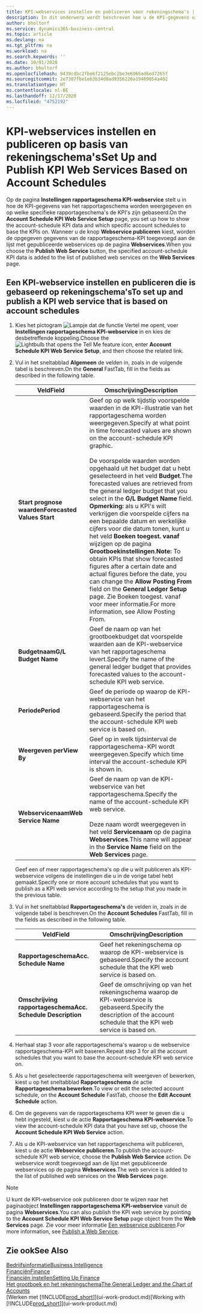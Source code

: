 ```yaml
---
title: KPI-webservices instellen en publiceren voor rekeningschema's | Microsoft Docs
description: In dit onderwerp wordt beschreven hoe u de KPI-gegevens uit het rapportageschema weergeeft op basis van specifieke rapportageschema's.
author: bholtorf
ms.service: dynamics365-business-central
ms.topic: article
ms.devlang: na
ms.tgt_pltfrm: na
ms.workload: na
ms.search.keywords: ''
ms.date: 10/01/2020
ms.author: bholtorf
ms.openlocfilehash: 9439cdbc2fbe6f2125ebc2be3e6965ad6ed7265f
ms.sourcegitcommit: 2e7307fbe1eb3b34d0ad9356226a19409054a402
ms.translationtype: HT
ms.contentlocale: nl-BE
ms.lasthandoff: 12/17/2020
ms.locfileid: "4752192"
---
```

# <a name="set-up-and-publish-kpi-web-services-based-on-account-schedules"></a><span data-ttu-id="60819-103">KPI-webservices instellen en publiceren op basis van rekeningschema's</span><span class="sxs-lookup"><span data-stu-id="60819-103">Set Up and Publish KPI Web Services Based on Account Schedules</span></span>
<span data-ttu-id="60819-104">Op de pagina **Instellingen rapportageschema KPI-webservice** stelt u in hoe de KPI-gegevens van het rapportageschema worden weergegeven en op welke specifieke rapportageschema's de KPI's zijn gebaseerd.</span><span class="sxs-lookup"><span data-stu-id="60819-104">On the **Account Schedule KPI Web Service Setup** page, you set up how to show the account-schedule KPI data and which specific account schedules to base the KPIs on.</span></span> <span data-ttu-id="60819-105">Wanneer u de knop **Webservice publiceren** kiest, worden de opgegeven gegevens van de rapportageschema-KPI toegevoegd aan de lijst met gepubliceerde webservices op de pagina **Webservices**.</span><span class="sxs-lookup"><span data-stu-id="60819-105">When you choose the **Publish Web Service** button, the specified account-schedule KPI data is added to the list of published web services on the **Web Services** page.</span></span>  

## <a name="to-set-up-and-publish-a-kpi-web-service-that-is-based-on-account-schedules"></a><span data-ttu-id="60819-106">Een KPI-webservice instellen en publiceren die is gebaseerd op rekeningschema's</span><span class="sxs-lookup"><span data-stu-id="60819-106">To set up and publish a KPI web service that is based on account schedules</span></span>  
1.  <span data-ttu-id="60819-107">Kies het pictogram ![Lampje dat de functie Vertel me opent](media/ui-search/search_small.png "Vertel me wat u wilt doen"), voer **Instellingen rapportageschema KPI-webservice** in en kies de desbetreffende koppeling.</span><span class="sxs-lookup"><span data-stu-id="60819-107">Choose the ![Lightbulb that opens the Tell Me feature](media/ui-search/search_small.png "Tell me what you want to do") icon, enter **Account Schedule KPI Web Service Setup**, and then choose the related link.</span></span>  
2.  <span data-ttu-id="60819-108">Vul in het sneltabblad **Algemeen** de velden in, zoals in de volgende tabel is beschreven.</span><span class="sxs-lookup"><span data-stu-id="60819-108">On the **General** FastTab, fill in the fields as described in the following table.</span></span>  

    |<span data-ttu-id="60819-109">Veld</span><span class="sxs-lookup"><span data-stu-id="60819-109">Field</span></span>|<span data-ttu-id="60819-110">Omschrijving</span><span class="sxs-lookup"><span data-stu-id="60819-110">Description</span></span>|  
    |---------------------------------|---------------------------------------|  
    |<span data-ttu-id="60819-111">**Start prognose waarden**</span><span class="sxs-lookup"><span data-stu-id="60819-111">**Forecasted Values Start**</span></span>|<span data-ttu-id="60819-112">Geef op op welk tijdstip voorspelde waarden in de KPI-illustratie van het rapportageschema worden weergegeven.</span><span class="sxs-lookup"><span data-stu-id="60819-112">Specify at what point in time forecasted values are shown on the account-schedule KPI graphic.</span></span><br /><br /> <span data-ttu-id="60819-113">De voorspelde waarden worden opgehaald uit het budget dat u hebt geselecteerd in het veld **Budget**.</span><span class="sxs-lookup"><span data-stu-id="60819-113">The forecasted values are retrieved from the general ledger budget that you select in the **G/L Budget Name** field.</span></span> <span data-ttu-id="60819-114">**Opmerking:** als u KPI's wilt verkrijgen die voorspelde cijfers na een bepaalde datum en werkelijke cijfers voor die datum tonen, kunt u het veld **Boeken toegest. vanaf** wijzigen op de pagina **Grootboekinstellingen**.</span><span class="sxs-lookup"><span data-stu-id="60819-114">**Note:**  To obtain KPIs that show forecasted figures after a certain date and actual figures before the date, you can change the **Allow Posting From** field on the **General Ledger Setup** page.</span></span> <span data-ttu-id="60819-115">Zie Boeken toegest. vanaf voor meer informatie.</span><span class="sxs-lookup"><span data-stu-id="60819-115">For more information, see Allow Posting From.</span></span>|  
    |<span data-ttu-id="60819-116">**Budgetnaam**</span><span class="sxs-lookup"><span data-stu-id="60819-116">**G/L Budget Name**</span></span>|<span data-ttu-id="60819-117">Geef de naam op van het grootboekbudget dat voorspelde waarden aan de KPI-webservice van het rapportageschema levert.</span><span class="sxs-lookup"><span data-stu-id="60819-117">Specify the name of the general ledger budget that provides forecasted values to the account-schedule KPI web service.</span></span>|  
    |<span data-ttu-id="60819-118">**Periode**</span><span class="sxs-lookup"><span data-stu-id="60819-118">**Period**</span></span>|<span data-ttu-id="60819-119">Geef de periode op waarop de KPI-webservice van het rapportageschema is gebaseerd.</span><span class="sxs-lookup"><span data-stu-id="60819-119">Specify the period that the account-schedule KPI web service is based on.</span></span>|  
    |<span data-ttu-id="60819-120">**Weergeven per**</span><span class="sxs-lookup"><span data-stu-id="60819-120">**View By**</span></span>|<span data-ttu-id="60819-121">Geef op in welk tijdsinterval de rapportageschema-KPI wordt weergegeven.</span><span class="sxs-lookup"><span data-stu-id="60819-121">Specify which time interval the account-schedule KPI is shown in.</span></span>|  
    |<span data-ttu-id="60819-122">**Webservicenaam**</span><span class="sxs-lookup"><span data-stu-id="60819-122">**Web Service Name**</span></span>|<span data-ttu-id="60819-123">Geef de naam op van de KPI-webservice van het rapportageschema.</span><span class="sxs-lookup"><span data-stu-id="60819-123">Specify the name of the account-schedule KPI web service.</span></span><br /><br /> <span data-ttu-id="60819-124">Deze naam wordt weergegeven in het veld **Servicenaam** op de pagina **Webservices**.</span><span class="sxs-lookup"><span data-stu-id="60819-124">This name will appear in the **Service Name** field on the **Web Services** page.</span></span>|  

    <span data-ttu-id="60819-125">Geef een of meer rapportageschema's op die u wilt publiceren als KPI-webservice volgens de instellingen die u in de vorige tabel hebt gemaakt.</span><span class="sxs-lookup"><span data-stu-id="60819-125">Specify one or more account schedules that you want to publish as a KPI web service according to the setup that you made in the previous table.</span></span>  

3.  <span data-ttu-id="60819-126">Vul in het sneltabblad **Rapportageschema's** de velden in, zoals in de volgende tabel is beschreven.</span><span class="sxs-lookup"><span data-stu-id="60819-126">On the **Account Schedules** FastTab, fill in the fields as described in the following table.</span></span>  

    |<span data-ttu-id="60819-127">Veld</span><span class="sxs-lookup"><span data-stu-id="60819-127">Field</span></span>|<span data-ttu-id="60819-128">Omschrijving</span><span class="sxs-lookup"><span data-stu-id="60819-128">Description</span></span>|  
    |---------------------------------|---------------------------------------|  
    |<span data-ttu-id="60819-129">**Rapportageschema**</span><span class="sxs-lookup"><span data-stu-id="60819-129">**Acc. Schedule Name**</span></span>|<span data-ttu-id="60819-130">Geef het rekeningschema op waarop de KPI-webservice is gebaseerd.</span><span class="sxs-lookup"><span data-stu-id="60819-130">Specify the account schedule that the KPI web service is based on.</span></span>|  
    |<span data-ttu-id="60819-131">**Omschrijving rapportageschema**</span><span class="sxs-lookup"><span data-stu-id="60819-131">**Acc. Schedule Description**</span></span>|<span data-ttu-id="60819-132">Geef de omschrijving op van het rekeningschema waarop de KPI-webservice is gebaseerd.</span><span class="sxs-lookup"><span data-stu-id="60819-132">Specify the description of the account schedule that the KPI web service is based on.</span></span>|  

4.  <span data-ttu-id="60819-133">Herhaal stap 3 voor alle rapportageschema's waarop u de webservice rapportageschema-KPI wilt baseren.</span><span class="sxs-lookup"><span data-stu-id="60819-133">Repeat step 3 for all the account schedules that you want to base the account-schedule KPI web service on.</span></span>  
5.  <span data-ttu-id="60819-134">Als u het geselecteerde rapportageschema wilt weergeven of bewerken, kiest u op het sneltabblad **Rapportageschema** de actie **Rapportageschema bewerken**.</span><span class="sxs-lookup"><span data-stu-id="60819-134">To view or edit the selected account schedule, on the **Account Schedule** FastTab, choose the **Edit Account Schedule** action.</span></span>  
6.  <span data-ttu-id="60819-135">Om de gegevens van de rapportageschema KPI weer te geven die u hebt ingesteld, kiest u de actie **Rapportageschema KPI-webservice**.</span><span class="sxs-lookup"><span data-stu-id="60819-135">To view the account-schedule KPI data that you have set up, choose the **Account Schedule KPI Web Service** action.</span></span>  
7.  <span data-ttu-id="60819-136">Als u de KPI-webservice van het rapportageschema wilt publiceren, kiest u de actie **Webservice publiceren**.</span><span class="sxs-lookup"><span data-stu-id="60819-136">To publish the account-schedule KPI web service, choose the **Publish Web Service** action.</span></span> <span data-ttu-id="60819-137">De webservice wordt toegevoegd aan de lijst met gepubliceerde webservices op de pagina **Webservices**.</span><span class="sxs-lookup"><span data-stu-id="60819-137">The web service is added to the list of published web services on the **Web Services** page.</span></span>  

> [!NOTE]  
>  <span data-ttu-id="60819-138">U kunt de KPI-webservice ook publiceren door te wijzen naar het paginaobject **Instellingen rapportageschema KPI-webservice** vanuit de pagina **Webservices**.</span><span class="sxs-lookup"><span data-stu-id="60819-138">You can also publish the KPI web service by pointing to the **Account Schedule KPI Web Service Setup** page object from the **Web Services** page.</span></span> <span data-ttu-id="60819-139">Zie voor meer informatie [Een webservice publiceren](across-how-publish-web-service.md).</span><span class="sxs-lookup"><span data-stu-id="60819-139">For more information, see [Publish a Web Service](across-how-publish-web-service.md).</span></span>  

## <a name="see-also"></a><span data-ttu-id="60819-140">Zie ook</span><span class="sxs-lookup"><span data-stu-id="60819-140">See Also</span></span>  
[<span data-ttu-id="60819-141">Bedrijfsinformatie</span><span class="sxs-lookup"><span data-stu-id="60819-141">Business Intelligence</span></span>](bi.md)  
[<span data-ttu-id="60819-142">Financiën</span><span class="sxs-lookup"><span data-stu-id="60819-142">Finance</span></span>](finance.md)  
[<span data-ttu-id="60819-143">Financiën instellen</span><span class="sxs-lookup"><span data-stu-id="60819-143">Setting Up Finance</span></span>](finance-setup-finance.md)  
[<span data-ttu-id="60819-144">Het grootboek en het rekeningschema</span><span class="sxs-lookup"><span data-stu-id="60819-144">The General Ledger and the Chart of Accounts</span></span>](finance-general-ledger.md)  
<span data-ttu-id="60819-145">[Werken met [!INCLUDE[prod_short](includes/prod_short.md)]](ui-work-product.md)</span><span class="sxs-lookup"><span data-stu-id="60819-145">[Working with [!INCLUDE[prod_short](includes/prod_short.md)]](ui-work-product.md)</span></span>
